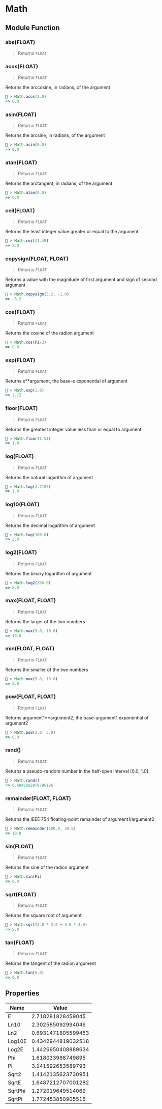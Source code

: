 # Math




## Module Function

### abs(FLOAT)
> Returns `FLOAT`





### acos(FLOAT)
> Returns `FLOAT`

Returns the arccosine, in radians, of the argument


```js
🚀 > Math.acos(1.0)
=> 0.0
```


### asin(FLOAT)
> Returns `FLOAT`

Returns the arcsine, in radians, of the argument


```js
🚀 > Math.asin(0.0)
=> 0.0
```


### atan(FLOAT)
> Returns `FLOAT`

Returns the arctangent, in radians, of the argument


```js
🚀 > Math.atan(0.0)
=> 0.0
```


### ceil(FLOAT)
> Returns `FLOAT`

Returns the least integer value greater or equal to the argument


```js
🚀 > Math.ceil(1.49)
=> 2.0
```


### copysign(FLOAT, FLOAT)
> Returns `FLOAT`

Returns a value with the magnitude of first argument and sign of second argument


```js
🚀 > Math.copysign(3.2, -1.0)
=> -3.2
```


### cos(FLOAT)
> Returns `FLOAT`

Returns the cosine of the radion argument


```js
🚀 > Math.cos(Pi/2)
=> 0.0
```


### exp(FLOAT)
> Returns `FLOAT`

Returns e**argument, the base-e exponential of argument


```js
🚀 > Math.exp(1.0)
=> 2.72
```


### floor(FLOAT)
> Returns `FLOAT`

Returns the greatest integer value less than or equal to argument


```js
🚀 > Math.floor(1.51)
=> 1.0
```


### log(FLOAT)
> Returns `FLOAT`

Returns the natural logarithm of argument


```js
🚀 > Math.log(2.7183)
=> 1.0
```


### log10(FLOAT)
> Returns `FLOAT`

Returns the decimal logarithm of argument


```js
🚀 > Math.log(100.0)
=> 2.0
```


### log2(FLOAT)
> Returns `FLOAT`

Returns the binary logarithm of argument


```js
🚀 > Math.log2(256.0)
=> 8.0
```


### max(FLOAT, FLOAT)
> Returns `FLOAT`

Returns the larger of the two numbers


```js
🚀 > Math.max(5.0, 10.0)
=> 10.0
```


### min(FLOAT, FLOAT)
> Returns `FLOAT`

Returns the smaller of the two numbers


```js
🚀 > Math.max(5.0, 10.0)
=> 5.0
```


### pow(FLOAT, FLOAT)
> Returns `FLOAT`

Returns argument1**argument2, the base-argument1 exponential of argument2


```js
🚀 > Math.pow(2.0, 3.0)
=> 8.0
```


### rand()
> Returns `FLOAT`

Returns a pseudo-random number in the half-open interval [0.0, 1.0].


```js
🚀 > Math.rand()
=> 0.6046602879796196
```


### remainder(FLOAT, FLOAT)
> Returns `FLOAT`

Returns the IEEE 754 floating-point remainder of argument1/argument2


```js
🚀 > Math.remainder(100.0, 30.0)
=> 10.0
```


### sin(FLOAT)
> Returns `FLOAT`

Returns the sine of the radion argument


```js
🚀 > Math.sin(Pi)
=> 0.0
```


### sqrt(FLOAT)
> Returns `FLOAT`

Returns the square root of argument


```js
🚀 > Math.sqrt(3.0 * 3.0 + 4.0 * 4.0)
=> 5.0
```


### tan(FLOAT)
> Returns `FLOAT`

Returns the tangent of the radion argument


```js
🚀 > Math.tan(0.0)
=> 0.0
```



## Properties
| Name | Value |
| ---- | ----- |
| E | 2.718281828459045 |
| Ln10 | 2.302585092994046 |
| Ln2 | 0.6931471805599453 |
| Log10E | 0.4342944819032518 |
| Log2E | 1.4426950408889634 |
| Phi | 1.618033988749895 |
| Pi | 3.141592653589793 |
| Sqrt2 | 1.4142135623730951 |
| SqrtE | 1.6487212707001282 |
| SqrtPhi | 1.272019649514069 |
| SqrtPi | 1.772453850905516 |
